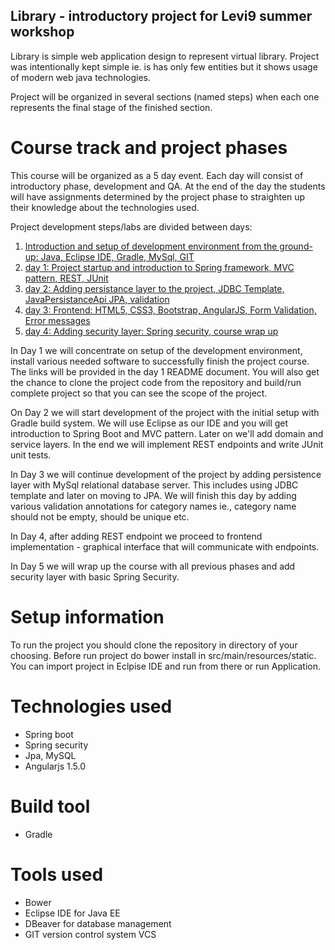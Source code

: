 
## Library - introductory project for Levi9 summer workshop

Library is simple web application design to represent virtual library. Project was intentionally kept simple ie. is has
only few entities but it shows usage of modern web java technologies.

Project will be organized in several sections (named steps) when each one represents the final stage of the finished
section.

# Course track and project phases

This course will be organized as a 5 day event. Each day will consist of introductory phase, development and QA. At the
end of the day the students will have assignments determined by the project phase to straighten up their knowledge about
the technologies used.

Project development steps/labs are divided between days:

1.	[Introduction and setup of development environment from the ground-up: Java, Eclipse IDE, Gradle, MySql, GIT](https://github.com/sjovic/library/tree/master/tech9)
2.  [day 1: Project startup and introduction to Spring framework, MVC pattern, REST, JUnit](https://github.com/sjovic/library/tree/master/tech9/day1)
3.  [day 2: Adding persistance layer to the project, JDBC Template, JavaPersistanceApi JPA, validation](https://github.com/sjovic/library/tree/master/tech9/day2)
4.  [day 3: Frontend: HTML5, CSS3, Bootstrap, AngularJS, Form Validation, Error messages](https://github.com/sjovic/library/tree/master/tech9/day3)
5.  [day 4: Adding security layer: Spring security, course wrap up](https://github.com/sjovic/library/tree/master/tech9/day4)

In Day 1 we will concentrate on setup of the development environment, install various needed software to successfully
finish the project course. The links will be provided in the day 1 README document. You will also get the chance to
clone the project code from the repository and build/run complete project so that you can see the scope of the project.

On Day 2 we will start development of the project with the initial setup with Gradle build system. We will use Eclipse as
our IDE and you will get introduction to Spring Boot and MVC pattern. Later on we'll add domain and service layers.
In the end we will implement REST endpoints and write JUnit unit tests.

In Day 3 we will continue development of the project by adding persistence layer with MySql relational database server.
This includes using JDBC template and later on moving to JPA. We will finish this day by adding various validation annotations
for category names ie., category name should not be empty, should be unique etc.

In Day 4, after adding REST endpoint we proceed to frontend implementation - graphical interface that will communicate with endpoints.

In Day 5 we will wrap up the course with all previous phases and add security layer with basic Spring Security.


# Setup information

To run the project you should clone the repository in directory of your choosing.
Before run project do bower install in src/main/resources/static.
You can import project in Eclpise IDE and run from there or run Application.

# Technologies used

- Spring boot 
- Spring security 
- Jpa, MySQL 
- Angularjs 1.5.0

# Build tool

- Gradle

# Tools used

- Bower
- Eclipse IDE for Java EE
- DBeaver for database management
- GIT version control system VCS